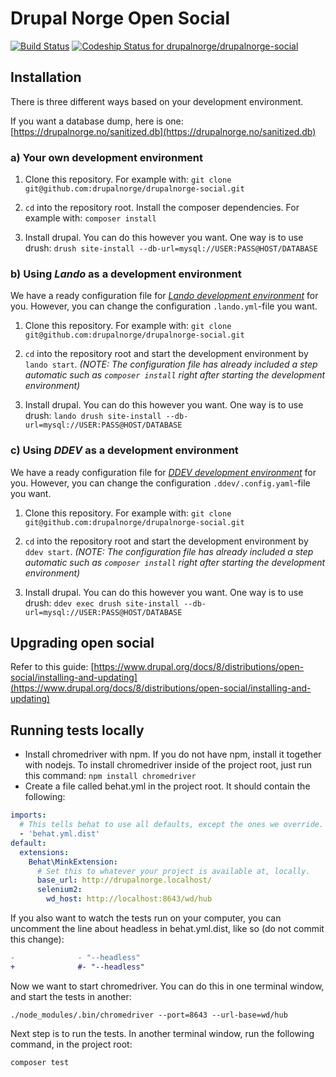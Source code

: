 # Drupal Norge Open Social

[![Build Status](https://travis-ci.org/drupalnorge/drupalnorge-social.svg?branch=master)](https://travis-ci.org/drupalnorge/drupalnorge-social)
[![Codeship Status for drupalnorge/drupalnorge-social](https://app.codeship.com/projects/525f87b0-5a06-0137-ba3d-4a0526517f15/status?branch=master)](https://app.codeship.com/projects/342327)

## Installation

There is three different ways based on your development environment.

If you want a database dump, here is one: [https://drupalnorge.no/sanitized.db](https://drupalnorge.no/sanitized.db)

### a) Your own development environment

1. Clone this repository. For example with: `git clone git@github.com:drupalnorge/drupalnorge-social.git`

2. `cd` into the repository root. Install the composer dependencies. For example with: `composer install`

3. Install drupal. You can do this however you want. One way is to use drush: `drush site-install --db-url=mysql://USER:PASS@HOST/DATABASE`



### b) Using *Lando* as a development environment

We have a ready configuration file for _[Lando development environment](https://docs.devwithlando.io)_ for you. However, you can change the configuration `.lando.yml`-file you want.

1. Clone this repository. For example with: `git clone git@github.com:drupalnorge/drupalnorge-social.git`

2. `cd` into the repository root and start the development environment by `lando start`.
_(NOTE: The configuration file has already included a step automatic such as `composer install` right after starting the development environment)_

3. Install drupal. You can do this however you want. One way is to use drush: `lando drush site-install --db-url=mysql://USER:PASS@HOST/DATABASE`



### c) Using *DDEV* as a development environment

We have a ready configuration file for _[DDEV development environment](https://ddev.readthedocs.io)_ for you. However, you can change the configuration `.ddev/.config.yaml`-file you want.

1. Clone this repository. For example with: `git clone git@github.com:drupalnorge/drupalnorge-social.git`

2. `cd` into the repository root and start the development environment by `ddev start`.
_(NOTE: The configuration file has already included a step automatic such as `composer install` right after starting the development environment)_

3. Install drupal. You can do this however you want. One way is to use drush: `ddev exec drush site-install --db-url=mysql://USER:PASS@HOST/DATABASE`

## Upgrading open social

Refer to this guide: [https://www.drupal.org/docs/8/distributions/open-social/installing-and-updating](https://www.drupal.org/docs/8/distributions/open-social/installing-and-updating)

## Running tests locally

- Install chromedriver with npm. If you do not have npm, install it together with nodejs. To install chromedriver inside of the project root, just run this command: `npm install chromedriver`
- Create a file called behat.yml in the project root. It should contain the following:

```yml
imports:
  # This tells behat to use all defaults, except the ones we override.
  - 'behat.yml.dist'
default:
  extensions:
    Behat\MinkExtension:
      # Set this to whatever your project is available at, locally.
      base_url: http://drupalnorge.localhost/
      selenium2:
        wd_host: http://localhost:8643/wd/hub
```

If you also want to watch the tests run on your computer, you can uncomment the line about headless in behat.yml.dist, like so (do not commit this change):

```diff
-              - "--headless"
+              #- "--headless"
```

Now we want to start chromedriver. You can do this in one terminal window, and start the tests in another:

```
./node_modules/.bin/chromedriver --port=8643 --url-base=wd/hub
```

Next step is to run the tests. In another terminal window, run the following command, in the project root:

```
composer test
```
